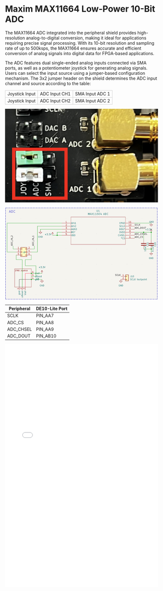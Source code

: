 # Maxim MAX11664 Low-Power 10-Bit ADC

The MAX11664 ADC integrated into the peripheral shield provides high-resolution analog-to-digital conversion, making it ideal for applications requiring precise signal processing. With its 10-bit resolution and sampling rate of up to 500ksps, the MAX11664 ensures accurate and efficient conversion of analog signals into digital data for FPGA-based applications. 

The ADC features dual single-ended analog inputs connected via SMA ports, as well as a potentiometer joystick for generating analog signals. Users can select the input source using a jumper-based configuration mechanism. The 3x2 jumper header on the shield determines the ADC input channel and source according to the table: 

<table style="border-collapse: collapse;">
  <tr>
    <td style="border: 1px solid #ccc;">Joystick Input</td>
    <td style="border: 1px solid #ccc;">ADC Input CH1</td>
    <td style="border: 1px solid #ccc;">SMA Input ADC 1</td>
  </tr>
  <tr>
    <td style="border: 1px solid #ccc;">Joystick Input</td>
    <td style="border: 1px solid #ccc;">ADC Input CH2</td>
    <td style="border: 1px solid #ccc;">SMA Input ADC 2</td>
  </tr>
</table>

![ADC Board](assets/images/adc_board.png)

![ADC Schematic](assets/images/adc.png)


| Peripheral | DE10-Lite Port |
|------------|----------------|
| SCLK       | PIN_AA7        |
| ADC_CS     | PIN_AA8        |
| ADC_CHSEL  | PIN_AA9        |
| ADC_DOUT   | PIN_AB10       |

<!-- insert pdf here -->
<object data="../assets/datasheets/MAX11664_adc.pdf" type="application/pdf" width="100%" height="800px">
    <embed src="../assets/datasheets/MAX11664_adc.pdf" type="application/pdf" width="100%" height="800px">
</object>